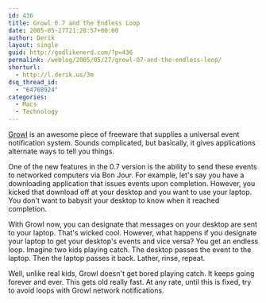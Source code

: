 ```yaml
---
id: 436
title: Growl 0.7 and the Endless Loop
date: 2005-05-27T21:28:57+00:00
author: Derik
layout: single
guid: http://godlikenerd.com/?p=436
permalink: /weblog/2005/05/27/growl-07-and-the-endless-loop/
shorturl:
  - http://l.derik.us/3m
dsq_thread_id:
  - "64768924"
categories:
  - Macs
  - Technology
---
```

[Growl](http://growl.info) is an awesome piece of freeware that supplies a universal event notification system. Sounds complicated, but basically, it gives applications alternate ways to tell you things.

One of the new features in the 0.7 version is the ability to send these events to networked computers via Bon Jour. For example, let's say you have a downloading application that issues events upon completion. However, you kicked that download off at your desktop and you want to use your laptop. You don't want to babysit your desktop to know when it reached completion.

With Growl now, you can designate that messages on your desktop are sent to your laptop. That's wicked cool. However, what happens if you designate your laptop to get your desktop's events and vice versa? You get an endless loop. Imagine two kids playing catch. The desktop passes the event to the laptop. Then the laptop passes it back. Lather, rinse, repeat.

Well, unlike real kids, Growl doesn't get bored playing catch. It keeps going forever and ever. This gets old really fast. At any rate, until this is fixed, try to avoid loops with Growl network notifications.